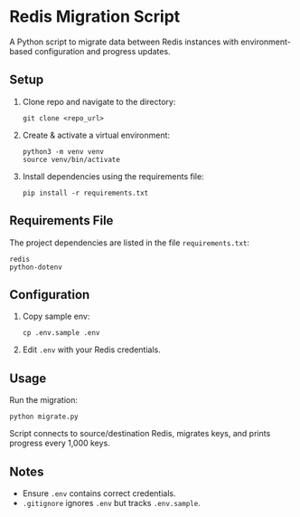 # Redis Migration Script

A Python script to migrate data between Redis instances with environment-based configuration and progress updates.

Setup
-----

1. Clone repo and navigate to the directory:

   `git clone <repo_url>`
2. Create & activate a virtual environment:

   ```
   python3 -m venv venv
   source venv/bin/activate
   ```
3. Install dependencies using the requirements file:

   `pip install -r requirements.txt`

Requirements File
-----------------

The project dependencies are listed in the file `requirements.txt`:

    redis
    python-dotenv

Configuration
-------------

1. Copy sample env:

   `cp .env.sample .env`
2. Edit `.env` with your Redis credentials.

Usage
-----

Run the migration:

    python migrate.py

Script connects to source/destination Redis, migrates keys, and prints progress every 1,000 keys.

Notes
-----

* Ensure `.env` contains correct credentials.
* `.gitignore` ignores `.env` but tracks `.env.sample`.
